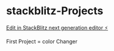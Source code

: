 # stackblitz-Projects

[Edit in StackBlitz next generation editor ⚡️](https://stackblitz.com/~/github.com/Shubham-Salunke/stackblitz-Projects)

First Project = color Changer